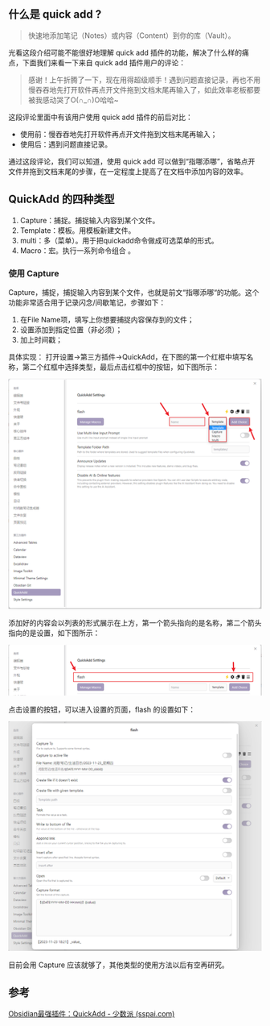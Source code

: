 ## 什么是 quick add ?

> 快速地添加笔记（Notes）或内容（Content）到你的库（Vault）。

光看这段介绍可能不能很好地理解 quick add 插件的功能，解决了什么样的痛点，下面我们来看一下来自 quick add 插件用户的评论：

> 感谢！上午折腾了一下，现在用得超级顺手！遇到问题直接记录，再也不用慢吞吞地先打开软件再点开文件拖到文档末尾再输入了，如此效率老板都要被我感动哭了O(∩_∩)O哈哈~

这段评论里面中有该用户使用 quick add 插件的前后对比：

- 使用前：慢吞吞地先打开软件再点开文件拖到文档末尾再输入；
- 使用后：遇到问题直接记录。

通过这段评论，我们可以知道，使用 quick add 可以做到“指哪添哪”，省略点开文件并拖到文档末尾的步骤，在一定程度上提高了在文档中添加内容的效率。

## QuickAdd 的四种类型

1. Capture：捕捉。捕捉输入内容到某个文件。
2. Template：模板。用模板新建文件。
3. multi：多（菜单）。用于把quickadd命令做成可选菜单的形式。
4. Macro：宏。执行一系列命令组合 。

### 使用 Capture

Capture，捕捉，捕捉输入内容到某个文件，也就是前文“指哪添哪“的功能。这个功能非常适合用于记录闪念/间歇笔记，步骤如下：

1. 在File Name项，填写上你想要捕捉内容保存到的文件；
2. 设置添加到指定位置（非必须）；
3. 加上时间戳；

具体实现：
打开设置->第三方插件->QuickAdd，在下图的第一个红框中填写名称，第二个红框中选择类型，最后点击红框中的按钮，如下图所示：

![](../images/Snipaste_2023-11-23_18-11-24.png)

添加好的内容会以列表的形式展示在上方，第一个箭头指向的是名称，第二个箭头指向的是设置，如下图所示：

![](../images/Snipaste_2023-11-23_18-18-41.png)

点击设置的按钮，可以进入设置的页面，flash 的设置如下：

![](../images/Snipaste_2023-11-23_18-21-52.png)

目前会用 Capture 应该就够了，其他类型的使用方法以后有空再研究。

## 参考

[Obsidian最强插件：QuickAdd - 少数派 (sspai.com)](https://sspai.com/post/69375#!)